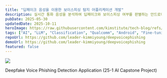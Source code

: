 ```yaml
---
title: "딥페이크 음성을 이용한 보이스피싱 탐지 어플리케이션 개발"
description: 실시간 통화 음성을 분석하여 딥페이크와 보이스피싱 여부를 판별하는 안드로이드 기반 AI 보안 앱 개발 프로젝트
pubDate: 2025-05-30
updatedDate: 2025-10-11
heroImage: https://raw.githubusercontent.com/kimstitute/tech-blog/refs/heads/main/src/content/projects/assets/ai_capstone_ppt_title.png
tags: ["AI", "LLM", "Classification", "Qualcomm", "Android", "Fine-tuning", "On-device", "Capstone", "Deepfake", "RAG"]
repoUrl: https://github.com/leader-kimmiyoung/deepvoicephishing
demoUrl: https://github.com/leader-kimmiyoung/deepvoicephishing
featured: false
---
```


![](../assets/ai_capstone_poster.png)

Deepfake Voice Phishing Detection Application (25-1 AI Capstone Project)